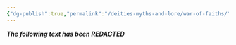 ```yaml
---
{"dg-publish":true,"permalink":"/deities-myths-and-lore/war-of-faiths/"}
---
```


***The following text has been REDACTED***
